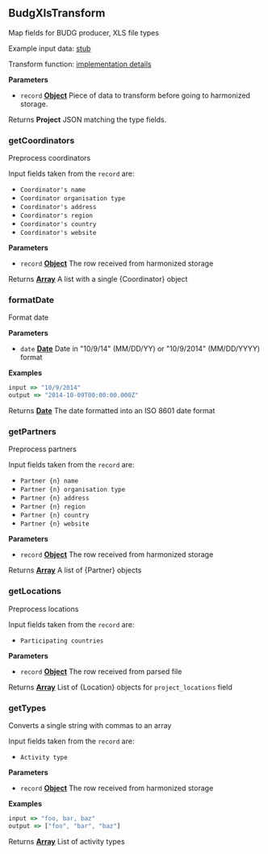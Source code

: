 <!-- Generated by documentation.js. Update this documentation by updating the source code. -->

## BudgXlsTransform

Map fields for BUDG producer, XLS file types

Example input data: [stub](https://github.com/ec-europa/eubfr-data-lake/blob/master/services/ingestion/etl/budg/xls/test/stubs/record.json)

Transform function: [implementation details](https://github.com/ec-europa/eubfr-data-lake/blob/master/services/ingestion/etl/budg/xls/src/lib/transform.js)

**Parameters**

-   `record` **[Object](https://developer.mozilla.org/docs/Web/JavaScript/Reference/Global_Objects/Object)** Piece of data to transform before going to harmonized storage.

Returns **Project** JSON matching the type fields.

### getCoordinators

Preprocess coordinators

Input fields taken from the `record` are:

-   `Coordinator's name`
-   `Coordinator organisation type`
-   `Coordinator's address`
-   `Coordinator's region`
-   `Coordinator's country`
-   `Coordinator's website`

**Parameters**

-   `record` **[Object](https://developer.mozilla.org/docs/Web/JavaScript/Reference/Global_Objects/Object)** The row received from harmonized storage

Returns **[Array](https://developer.mozilla.org/docs/Web/JavaScript/Reference/Global_Objects/Array)** A list with a single {Coordinator} object

### formatDate

Format date

**Parameters**

-   `date` **[Date](https://developer.mozilla.org/docs/Web/JavaScript/Reference/Global_Objects/Date)** Date in "10/9/14" (MM/DD/YY) or "10/9/2014" (MM/DD/YYYY) format

**Examples**

```javascript
input => "10/9/2014"
output => "2014-10-09T00:00:00.000Z"
```

Returns **[Date](https://developer.mozilla.org/docs/Web/JavaScript/Reference/Global_Objects/Date)** The date formatted into an ISO 8601 date format

### getPartners

Preprocess partners

Input fields taken from the `record` are:

-   `Partner {n} name`
-   `Partner {n} organisation type`
-   `Partner {n} address`
-   `Partner {n} region`
-   `Partner {n} country`
-   `Partner {n} website`

**Parameters**

-   `record` **[Object](https://developer.mozilla.org/docs/Web/JavaScript/Reference/Global_Objects/Object)** The row received from harmonized storage

Returns **[Array](https://developer.mozilla.org/docs/Web/JavaScript/Reference/Global_Objects/Array)** A list of {Partner} objects

### getLocations

Preprocess locations

Input fields taken from the `record` are:

-   `Participating countries`

**Parameters**

-   `record` **[Object](https://developer.mozilla.org/docs/Web/JavaScript/Reference/Global_Objects/Object)** The row received from parsed file

Returns **[Array](https://developer.mozilla.org/docs/Web/JavaScript/Reference/Global_Objects/Array)** List of {Location} objects for `project_locations` field

### getTypes

Converts a single string with commas to an array

Input fields taken from the `record` are:

-   `Activity type`

**Parameters**

-   `record` **[Object](https://developer.mozilla.org/docs/Web/JavaScript/Reference/Global_Objects/Object)** The row received from harmonized storage

**Examples**

```javascript
input => "foo, bar, baz"
output => ["foo", "bar", "baz"]
```

Returns **[Array](https://developer.mozilla.org/docs/Web/JavaScript/Reference/Global_Objects/Array)** List of activity types
